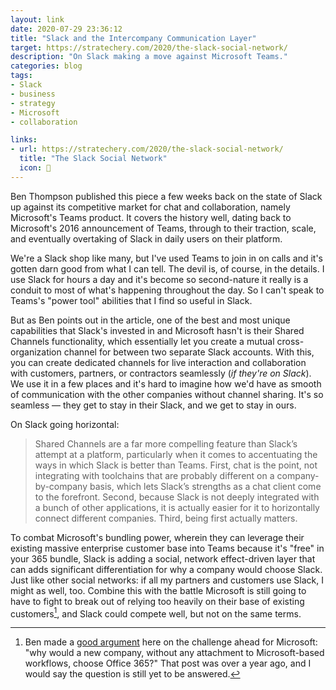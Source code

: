 ```yaml
---
layout: link
date: 2020-07-29 23:36:12
title: "Slack and the Intercompany Communication Layer"
target: https://stratechery.com/2020/the-slack-social-network/
description: "On Slack making a move against Microsoft Teams."
categories: blog
tags:
- Slack
- business
- strategy
- Microsoft
- collaboration

links:
- url: https://stratechery.com/2020/the-slack-social-network/
  title: "The Slack Social Network"
  icon: 🧱
---
```


Ben Thompson published this piece a few weeks back on the state of Slack up against its competitive market for chat and collaboration, namely Microsoft's Teams product. It covers the history well, dating back to Microsoft's 2016 announcement of Teams, through to their traction, scale, and eventually overtaking of Slack in daily users on their platform.

We're a Slack shop like many, but I've used Teams to join in on calls and it's gotten darn good from what I can tell. The devil is, of course, in the details. I use Slack for hours a day and it's become so second-nature it really is a conduit to most of what's happening throughout the day. So I can't speak to Teams's "power tool" abilities that I find so useful in Slack.

But as Ben points out in the article, one of the best and most unique capabilities that Slack's invested in and Microsoft hasn't is their Shared Channels functionality, which essentially let you create a mutual cross-organization channel for between two separate Slack accounts. With this, you can create dedicated channels for live interaction and collaboration with customers, partners, or contractors seamlessly (_if they're on Slack_). We use it in a few places and it's hard to imagine how we'd have as smooth of communication with the other companies without channel sharing. It's so seamless — they get to stay in their Slack, and we get to stay in ours.

On Slack going horizontal:

> Shared Channels are a far more compelling feature than Slack’s attempt at a platform, particularly when it comes to accentuating the ways in which Slack is better than Teams. First, chat is the point, not integrating with toolchains that are probably different on a company-by-company basis, which lets Slack’s strengths as a chat client come to the forefront. Second, because Slack is not deeply integrated with a bunch of other applications, it is actually easier for it to horizontally connect different companies. Third, being first actually matters.

To combat Microsoft's bundling power, wherein they can leverage their existing massive enterprise customer base into Teams because it's "free" in your 365 bundle, Slack is adding a social, network effect-driven layer that can adds significant differentiation for why a company would choose Slack. Just like other social networks: if all my partners and customers use Slack, I might as well, too. Combine this with the battle Microsoft is still going to have to fight to break out of relying too heavily on their base of existing customers[^newcompanies], and Slack could compete well, but not on the same terms.

[^newcompanies]: Ben made a [good argument](https://stratechery.com/2019/microsoft-slack-zoom-and-the-saas-opportunity/ "Microsoft, Slack, Zoom, and the SaaS Opportunity") here on the challenge ahead for Microsoft: "why would a new company, without any attachment to Microsoft-based workflows, choose Office 365?" That post was over a year ago, and I would say the question is still yet to be answered.
